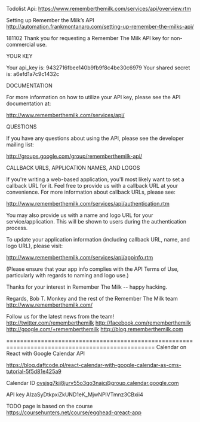 Todolist Api:
https://www.rememberthemilk.com/services/api/overview.rtm

Setting up Remember the Milk’s API
http://automation.frankmontanaro.com/setting-up-remember-the-milks-api/

181102
Thank you for requesting a Remember The Milk API key for non-commercial use.

YOUR KEY

Your api_key is: 9432716fbee140b9fb9f8c4be30c6979
Your shared secret is: a6efd1a7c9c1432c

DOCUMENTATION

For more information on how to utilize your API key, please see the API documentation at:

 http://www.rememberthemilk.com/services/api/

QUESTIONS

If you have any questions about using the API, please see the developer mailing list:

 http://groups.google.com/group/rememberthemilk-api/

CALLBACK URLS, APPLICATION NAMES, AND LOGOS

If you're writing a web-based application, you'll most likely want to set a callback URL for it. Feel free to provide us with a callback URL at your convenience. For more information about callback URLs, please see:

 http://www.rememberthemilk.com/services/api/authentication.rtm

You may also provide us with a name and logo URL for your service/application. This will be shown to users during the authentication process.

To update your application information (including callback URL, name, and logo URL), please visit:

 http://www.rememberthemilk.com/services/api/appinfo.rtm

(Please ensure that your app info complies with the API Terms of Use, particularly with regards to naming and logo use.)

Thanks for your interest in Remember The Milk -- happy hacking.

Regards,
Bob T. Monkey and the rest of the Remember The Milk team
http://www.rememberthemilk.com/

Follow us for the latest news from the team!
http://twitter.com/rememberthemilk
http://facebook.com/rememberthemilk
http://google.com/+rememberthemilk
http://blog.rememberthemilk.com





















=================================================================================================
Calendar on React with Google Calendar API

https://blog.daftcode.pl/react-calendar-with-google-calendar-as-cms-tutorial-5f5d81e425a9

Calendar ID
ovsjsg7kjj8jurv55o3qo3najc@group.calendar.google.com

API key
AIzaSyDtkpxiZkUND1eK_MjwNPlVTmnz3CBxii4

TODO page is based on the course https://coursehunters.net/course/egghead-qreact-app
